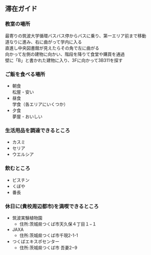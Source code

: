 ## 滞在ガイド

### 教室の場所
最寄りの筑波大学循環バスバス停からバスに乗り、第一エリア前まで移動  
道なりに進み、右に曲がって学内に入る  
直進し中央図書館が見えたらその角で左に曲がる  
向かって左側の建物に向かい、階段を降りて食堂や購買を通過  
壁に「B」と書かれた建物に入り、3Fに向かって3B311を探す  

### ご飯を食べる場所
- 朝食  
  松屋 - 安い
- 昼食  
  学食（各エリアにいくつか）
- 夕食  
  夢屋 - おいしい

### 生活用品を調達できるところ
 - カスミ
 - セリア
 - ウエルシア

### 飲むところ

- ビスチン
- くぼや
- 番長

### 休日に(貴校周辺都市)を満喫できるところ

- 筑波実験植物園
  - 住所:茨城県つくば市天久保４丁目１−１
- JAXA
  - 住所:茨城県つくば市千現2-1-1
- つくばエキスポセンター
  - 住所:茨城県つくば市 吾妻2−9
